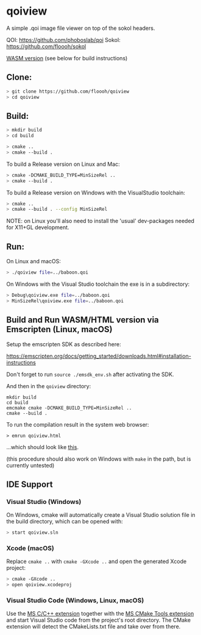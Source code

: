 # qoiview 

A simple .qoi image file viewer on top of the sokol headers.

QOI: https://github.com/phoboslab/qoi
Sokol: https://github.com/floooh/sokol

[WASM version](https://floooh.github.io/qoiview/qoiview.html) (see below for build instructions)

## Clone:

```bash
> git clone https://github.com/floooh/qoiview
> cd qoiview
```

## Build:

```bash
> mkdir build
> cd build

> cmake ..
> cmake --build .
```

To build a Release version on Linux and Mac:

```bash
> cmake -DCMAKE_BUILD_TYPE=MinSizeRel ..
> cmake --build .
```

To build a Release version on Windows with the VisualStudio toolchain:

```bash
> cmake ..
> cmake --build . --config MinSizeRel
```

NOTE: on Linux you'll also need to install the 'usual' dev-packages needed for X11+GL development.

## Run:

On Linux and macOS:
```bash
> ./qoiview file=../baboon.qoi
```

On Windows with the Visual Studio toolchain the exe is in a subdirectory:
```bash
> Debug\qoiview.exe file=../baboon.qoi
> MinSizeRel\qoiview.exe file=../baboon.qoi
```

## Build and Run WASM/HTML version via Emscripten (Linux, macOS)

Setup the emscripten SDK as described here:

https://emscripten.org/docs/getting_started/downloads.html#installation-instructions

Don't forget to run ```source ./emsdk_env.sh``` after activating the SDK.

And then in the ```qoiview``` directory:

```
mkdir build
cd build
emcmake cmake -DCMAKE_BUILD_TYPE=MinSizeRel ..
cmake --build .
```

To run the compilation result in the system web browser:

```
> emrun qoiview.html
```

...which should look like [this](https://floooh.github.io/qoiview/qoiview.html).

(this procedure should also work on Windows with ```make``` in the path, but
is currently untested)

## IDE Support

### Visual Studio (Windows)

On Windows, cmake will automatically create a Visual Studio solution file in
the build directory, which can be opened with:

```bash
> start qoiview.sln
```

### Xcode (macOS)

Replace ```cmake ..``` with ```cmake -GXcode ..``` and open the generated
Xcode project:

```bash
> cmake -GXcode ..
> open qoiview.xcodeproj
```

### Visual Studio Code (Windows, Linux, macOS)

Use the [MS C/C++ extension](https://marketplace.visualstudio.com/items?itemName=ms-vscode.cpptools)
together with the [MS CMake Tools extension](https://marketplace.visualstudio.com/items?itemName=ms-vscode.cmake-tools)
and start Visual Studio code from the project's root directory. The CMake
extension will detect the CMakeLists.txt file and take over from there.

